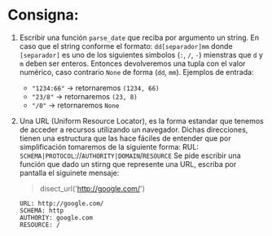 # Consigna:

1. 
    Escribir una función `parse_date` que reciba por argumento un string. En caso que el string conforme el 
    formato: `dd[separador]mm` donde `[separador]` es uno de los siguientes simbolos (`:`, `/`, `-`) mienstras que `d` y `m` deben ser enteros. Entonces devolveremos una tupla con el valor numérico, caso contrario `None`
    de forma (`dd`, `mm`). 
    Ejemplos de entrada:
    - `"1234:66"` -> retornaremos `(1234, 66)`
    - `"23/8"` -> retornaremos `(23, 8)`
    - `"/0"` -> retornaremos `None`

2. Una URL (Uniform Resource Locator), es la forma estandar que tenemos de acceder a recursos 
   utilizando un navegador. Dichas direcciones, tienen una estructura que las hace fáciles de 
   entender que por simplificación tomaremos de la siguiente forma:
   RUL: `SCHEMA|PROTOCOL`://`AUTHORITY|DOMAIN`/`RESOURCE`
   Se pide escribir una función que dado un stirng que represente una URL, escriba por pantalla
   el siguinete mensaje:
   > disect_url('http://google.com/')
   ```
   URL: http://google.com/
   SCHEMA: http
   AUTHORIY: google.com
   RESOURCE: /
   ```
